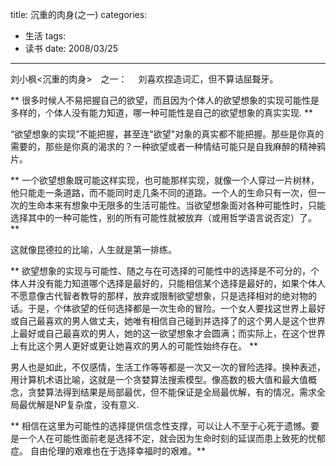 title: 沉重的肉身(之一)
categories:
- 生活
tags:  
- 读书
date: 2008/03/25
---

刘小枫<沉重的肉身>　之一：　
刘喜欢捏造词汇，但不算诘屈聱牙。

**  很多时候人不易把握自己的欲望，而且因为个体人的欲望想象的实现可能性是多样的，个体人没有能力知道，哪一种可能性是自己的欲望想象的真实实现. **

“欲望想象的实现”不能把握，甚至连"欲望"对象的真实都不能把握。那些是你真的需要的，那些是你真的渴求的？一种欲望或者一种情结可能只是自我麻醉的精神鸦片。

**  一个欲望想象既可能这样实现，也可能那样实现，就像一个人穿过一片树林，他只能走一条道路，而不能同时走几条不同的道路。一个人的生命只有一次，但一次的生命本来有想象中无限多的生活可能性。当欲望想象面对各种可能性时，只能选择其中的一种可能性，别的所有可能性就被放弃（或用哲学语言说否定）了。 **

这就像昆德拉的比喻，人生就是第一排练。

**  欲望想象的实现与可能性、随之与在可选择的可能性中的选择是不可分的，个体人并没有能力知道哪个选择是最好的，只能相信某个选择是最好的，如果个体人不愿意像古代智者教导的那样，放弃或限制欲望想象，只是选择相对的绝对物的话。于是，个体欲望的任何选择都是一次生命的冒险。一个女人要找这世界上最好或自己最喜欢的男人做丈夫，她唯有相信自己碰到并选择了的这个男人是这个世界上最好或自己最喜欢的男人，她的这一欲望想象才会圆满；而实际上，在这个世界上有比这个男人更好或更让她喜欢的男人的可能性始终存在。 **

男人也是如此，不仅感情，生活工作等等都是一次又一次的冒险选择。换种表述，用计算机术语比喻，这就是一个贪婪算法搜索模型。像高数的极大值和最大值概念，贪婪算法得到结果是局部最优，但不能保证是全局最优解，有的情况，需求全局最优解是NP复杂度，没有意义.

**  相信在这里为可能性的选择提供信念性支撑，可以让人不至于心死于遗憾。要是一个人在可能性面前老是选择不定，就会因为生命时刻的延误而患上致死的忧郁症。
  自由伦理的艰难也在于选择幸福时的艰难。**

